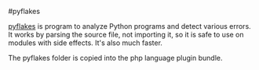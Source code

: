 #pyflakes

[pyflakes](http://pypi.python.org/pypi/pyflakes) is program to analyze Python programs and detect various errors. It works by parsing the source file, not importing it, so it is safe to use on modules with side effects. It's also much faster.

The pyflakes folder is copied into the php language plugin bundle.